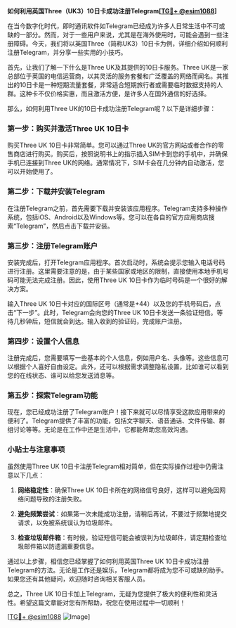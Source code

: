 **如何利用英国Three（UK3）10日卡成功注册Telegram[[TG💪+ @esim1088](https://t.me/s/esim1088)]**

在当今数字化时代，即时通讯软件如Telegram已经成为许多人日常生活中不可或缺的一部分。然而，对于一些用户来说，尤其是在海外使用时，可能会遇到一些注册障碍。今天，我们将以英国Three（简称UK3）10日卡为例，详细介绍如何顺利注册Telegram，并分享一些实用的小技巧。

首先，让我们了解一下什么是Three UK及其提供的10日卡服务。Three UK是一家总部位于英国的电信运营商，以其灵活的服务套餐和广泛覆盖的网络而闻名。其推出的10日卡是一种短期流量套餐，非常适合短期旅行者或需要临时数据支持的人群。这种卡不仅价格实惠，而且激活方便，是许多人在国外通信的好选择。

那么，如何利用Three UK的10日卡成功注册Telegram呢？以下是详细步骤：

### 第一步：购买并激活Three UK 10日卡

购买Three UK 10日卡非常简单。您可以通过Three UK的官方网站或者合作的零售商店进行购买。购买后，按照说明书上的指示插入SIM卡到您的手机中，并确保手机已连接到Three UK的网络。通常情况下，SIM卡会在几分钟内自动激活，您可以开始使用了。

### 第二步：下载并安装Telegram

在注册Telegram之前，首先需要下载并安装该应用程序。Telegram支持多种操作系统，包括iOS、Android以及Windows等。您可以在各自的官方应用商店搜索“Telegram”，然后点击下载并安装。

### 第三步：注册Telegram账户

安装完成后，打开Telegram应用程序。首次启动时，系统会提示您输入电话号码进行注册。这里需要注意的是，由于某些国家或地区的限制，直接使用本地手机号码可能无法完成注册。因此，使用Three UK 10日卡作为临时号码是一个很好的解决方案。

输入Three UK 10日卡对应的国际区号（通常是+44）以及您的手机号码后，点击“下一步”。此时，Telegram会向您的Three UK 10日卡发送一条验证短信。等待几秒钟后，短信就会到达。输入收到的验证码，完成账户注册。

### 第四步：设置个人信息

注册完成后，您需要填写一些基本的个人信息，例如用户名、头像等。这些信息可以根据个人喜好自由设定。此外，还可以根据需求调整隐私设置，比如谁可以看到您的在线状态、谁可以给您发送消息等。

### 第五步：探索Telegram功能

现在，您已经成功注册了Telegram账户！接下来就可以尽情享受这款应用带来的便利了。Telegram提供了丰富的功能，包括文字聊天、语音通话、文件传输、群组讨论等等。无论是在工作中还是生活中，它都能帮助您高效沟通。

### 小贴士与注意事项

虽然使用Three UK 10日卡注册Telegram相对简单，但在实际操作过程中仍需注意以下几点：

1. **网络稳定性**：确保Three UK 10日卡所在的网络信号良好，这样可以避免因网络问题导致的注册失败。
   
2. **避免频繁尝试**：如果第一次未能成功注册，请稍后再试，不要过于频繁地提交请求，以免被系统误认为垃圾邮件。

3. **检查垃圾邮件箱**：有时候，验证短信可能会被误判为垃圾邮件，请定期检查垃圾邮件箱以防遗漏重要信息。

通过以上步骤，相信您已经掌握了如何利用英国Three UK 10日卡成功注册Telegram的方法。无论是工作还是娱乐，Telegram都将成为您不可或缺的助手。如果您还有其他疑问，欢迎随时咨询相关客服人员。

总之，Three UK 10日卡加上Telegram，无疑为您提供了极大的便利性和灵活性。希望这篇文章能对您有所帮助，祝您在使用过程中一切顺利！

[[TG💪+ @esim1088](https://t.me/s/esim1088) ![Image](https://i.postimg.cc/4NQfJmqS/Snipaste-2025-05-13-00-14-12.png)]